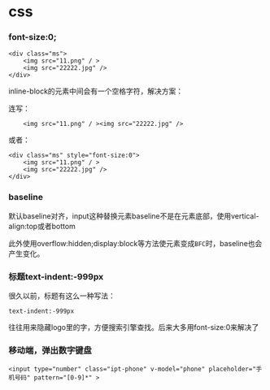 # css

### font-size:0;

    <div class="ms">
        <img src="11.png" / >
        <img src="22222.jpg" />
    </div>

inline-block的元素中间会有一个空格字符，解决方案：

连写：

        <img src="11.png" / ><img src="22222.jpg" />

或者：

    <div class="ms" style="font-size:0">
        <img src="11.png" / >
        <img src="22222.jpg" />
    </div>

### baseline

默认baseline对齐，input这种替换元素baseline不是在元素底部，使用vertical-align:top或者bottom

此外使用overflow:hidden;display:block等方法使元素变成`BFC`时，baseline也会产生变化。


### 标题text-indent:-999px

很久以前，标题有这么一种写法：

    text-indent:-999px

往往用来隐藏logo里的字，方便搜索引擎查找。后来大多用font-size:0来解决了


### 移动端，弹出数字键盘

    <input type="number" class="ipt-phone" v-model="phone" placeholder="手机号码" pattern="[0-9]*" >




